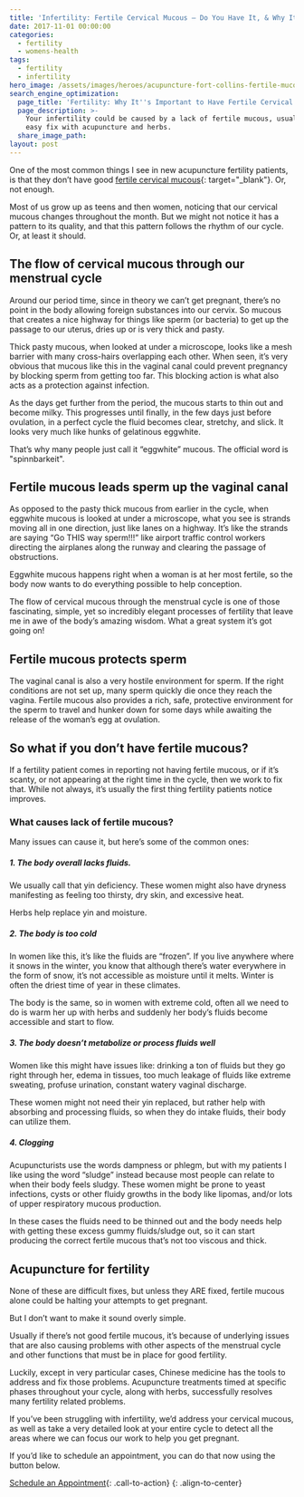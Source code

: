 ```yaml
---
title: 'Infertility: Fertile Cervical Mucous – Do You Have It, & Why It’s Important'
date: 2017-11-01 00:00:00
categories:
  - fertility
  - womens-health
tags:
  - fertility
  - infertility
hero_image: /assets/images/heroes/acupuncture-fort-collins-fertile-mucous.jpg
search_engine_optimization:
  page_title: 'Fertility: Why It''s Important to Have Fertile Cervical Mucous'
  page_description: >-
    Your infertility could be caused by a lack of fertile mucous, usually an
    easy fix with acupuncture and herbs.
  share_image_path:
layout: post
---
```


One of the most common things I see in new acupuncture fertility patients, is that they don’t have good [fertile cervical mucous](https://www.babymed.com/cervical-mucus-changes-egg-white-ewcm-and-fertility){: target="_blank"}. Or, not enough.

Most of us grow up as teens and then women, noticing that our cervical mucous changes throughout the month. But we might not notice it has a pattern to its quality, and that this pattern follows the rhythm of our cycle. Or, at least it should.

## The flow of cervical mucous through our menstrual cycle

Around our period time, since in theory we can’t get pregnant, there’s no point in the body allowing foreign substances into our cervix. So mucous that creates a nice highway for things like sperm (or bacteria) to get up the passage to our uterus, dries up or is very thick and pasty.

Thick pasty mucous, when looked at under a microscope, looks like a mesh barrier with many cross-hairs overlapping each other. When seen, it’s very obvious that mucous like this in the vaginal canal could prevent pregnancy by blocking sperm from getting too far. This blocking action is what also acts as a protection against infection.

As the days get further from the period, the mucous starts to thin out and become milky. This progresses until finally, in the few days just before ovulation, in a perfect cycle the fluid becomes clear, stretchy, and slick. It looks very much like hunks of gelatinous eggwhite.

That’s why many people just call it “eggwhite” mucous. The official word is "spinnbarkeit".

## Fertile mucous leads sperm up the vaginal canal

As opposed to the pasty thick mucous from earlier in the cycle, when eggwhite mucous is looked at under a microscope, what you see is strands moving all in one direction, just like lanes on a highway. It’s like the strands are saying “Go THIS way sperm!!!” like airport traffic control workers directing the airplanes along the runway and clearing the passage of obstructions.

Eggwhite mucous happens right when a woman is at her most fertile, so the body now wants to do everything possible to help conception.

The flow of cervical mucous through the menstrual cycle is one of those fascinating, simple, yet so incredibly elegant processes of fertility that leave me in awe of the body’s amazing wisdom. What a great system it’s got going on!

## Fertile mucous protects sperm

The vaginal canal is also a very hostile environment for sperm. If the right conditions are not set up, many sperm quickly die once they reach the vagina. Fertile mucous also provides a rich, safe, protective environment for the sperm to travel and hunker down for some days while awaiting the release of the woman’s egg at ovulation.

## So what if you don’t have fertile mucous?

If a fertility patient comes in reporting not having fertile mucous, or if it’s scanty, or not appearing at the right time in the cycle, then we work to fix that. While not always, it’s usually the first thing fertility patients notice improves.

### What causes lack of fertile mucous?

Many issues can cause it, but here’s some of the common ones:

##### 1. The body overall lacks fluids.

We usually call that yin deficiency. These women might also have dryness manifesting as feeling too thirsty, dry skin, and excessive heat.

Herbs help replace yin and moisture.

##### 2. The body is too cold

In women like this, it’s like the fluids are “frozen”. If you live anywhere where it snows in the winter, you know that although there’s water everywhere in the form of snow, it’s not accessible as moisture until it melts. Winter is often the driest time of year in these climates.

The body is the same, so in women with extreme cold, often all we need to do is warm her up with herbs and suddenly her body’s fluids become accessible and start to flow.

##### 3. The body doesn’t metabolize or process fluids well

Women like this might have issues like: drinking a ton of fluids but they go right through her, edema in tissues, too much leakage of fluids like extreme sweating, profuse urination, constant watery vaginal discharge.

These women might not need their yin replaced, but rather help with absorbing and processing fluids, so when they do intake fluids, their body can utilize them.

##### 4. Clogging

Acupuncturists use the words dampness or phlegm, but with my patients I like using the word “sludge” instead because most people can relate to when their body feels sludgy. These women might be prone to yeast infections, cysts or other fluidy growths in the body like lipomas, and/or lots of upper respiratory mucous production.

In these cases the fluids need to be thinned out and the body needs help with getting these excess gummy fluids/sludge out, so it can start producing the correct fertile mucous that’s not too viscous and thick.

## Acupuncture for fertility

None of these are difficult fixes, but unless they ARE fixed, fertile mucous alone could be halting your attempts to get pregnant.

But I don’t want to make it sound overly simple.

Usually if there’s not good fertile mucous, it’s because of underlying issues that are also causing problems with other aspects of the menstrual cycle and other functions that must be in place for good fertility.

Luckily, except in very particular cases, Chinese medicine has the tools to address and fix those problems. Acupuncture treatments timed at specific phases throughout your cycle, along with herbs, successfully resolves many fertility related problems.

If you’ve been struggling with infertility, we’d address your cervical mucous, as well as take a very detailed look at your entire cycle to detect all the areas where we can focus our work to help you get pregnant.&nbsp;

If you’d like to schedule an appointment, you can do that now using the button below.

[Schedule an Appointment](/make-an-appointment/){: .call-to-action}
{: .align-to-center}